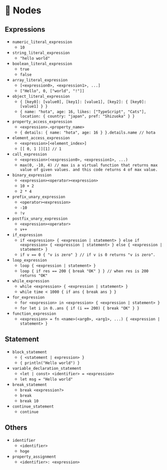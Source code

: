 # 🌴 Nodes

## Expressions

- `numeric_literal_expression`
  - `10`
- `string_literal_expression`
  - `"hello world"`
- `boolean_literal_expression`
  - `true`
  - `false`
- `array_literal_expression`
  - `[<expression0>, <expression1>, ...]`
  - `["Hello", 0, ["world", "!"]]`
- `object_literal_expression`
  - `{ [key0]: [value0], [key1]: [value1], [key2]: { [key0]: [value1] } }`
  - `{ name: "hota", age: 16, likes: ["TypeScript", "Cats"], location: { country: "japan", pref: "Shizuoka" } }`
- `property_access_expression`
  - `<expression>.<property_name>`
  - `{ details: { name: "hota", age: 16 } }.details.name // hota`
- `element_access_expression`
  - `<expression>[<element_index>]`
  - `[[ 0, 1 ]][1] // 1`
- `call_expression`
  - `<expression>(<expression0>, <expression1>, ...)`
  - `max(0, -10, 4) // max is a virtual function that returns max value of given values. and this code returns 4 of max value.`
- `binary_expression`
  - `<expression><operator><expression>`
  - `10 + 2`
  - `2 * 4`
- `prefix_unary_expression`
  - `<operator><expression>`
  - `-10`
  - `!v`
- `postfix_unary_expression`
  - `<expression><operator>`
  - `v++`
- `if_expression`
  - `if <expression> { <expression | statement> } else if <expression> { <expression | statement> } else { <expression | statement> }`
  - `if v == 0 { "v is zero" } // if v is 0 returns "v is zero".`
- `loop_expression`
  - `loop { <expression | statement> }`
  - `loop { if res == 200 { break "OK" } } // when res is 200 returns "OK"`
- `while_expression`
  - `while <expression> { <expression | statement> }`
  - `while time < 1000 { if ans { break ans } }`
- `for_expression`
  - `for <expression> in <expression> { <expression | statement> }`
  - `for let i in 0..ans { if (i == 200) { break "OK" } }`
- `function_expression`
  - `<expression> = fn <name>(<arg0>, <arg1>, ...) { <expression | statement> }`

## Statement

- `block_statement`
  - `{ <statement | expression> }`
  - `{ println("Hello world") }`
- `variable_declaration_statement`
  - `<let | const> <identifier> = <expression>`
  - `let msg = "Hello world"`
- `break_statement`
  - `break <expression?>`
  - `break`
  - `break 10`
- `continue_statement`
  - `continue`

## Others

- `identifier`
  - `<identifier>`
  - `hoge`
- `property_assignment`
  - `<identifier>: <expression>`
